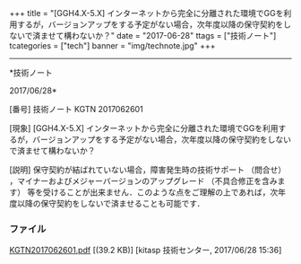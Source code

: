﻿+++
title = "[GGH4.X-5.X] インターネットから完全に分離された環境でGGを利用するが，バージョンアップをする予定がない場合，次年度以降の保守契約をしないで済ませて構わないか？"
date = "2017-06-28"
ttags = ["技術ノート"]
tcategories = ["tech"]
banner = "img/technote.jpg"
+++

-----------------------------------------------------------------------------------------------------------------------------

*技術ノート

2017/06/28*


[番号]
技術ノート KGTN 2017062601

[現象]
[GGH4.X-5.X]
インターネットから完全に分離された環境でGGを利用するが，バージョンアップをする予定がない場合，次年度以降の保守契約をしないで済ませて構わないか？

[説明]
保守契約が結ばれていない場合，障害発生時の技術サポート （問合せ）
，マイナーおよびメジャーバージョンのアップグレード
（不具合修正を含みます）
等を受けることが出来ません．このような点をご理解の上であれば，次年度以降の保守契約をしないで済ませることも可能です．


### ファイル

 
 


[KGTN2017062601.pdf](http://techreport.kitasp.net/attachments/download/3729/KGTN2017062601.pdf)
 [(39.2 KB)] [kitasp 技術センター, 2017/06/28
15:36]


 


 

